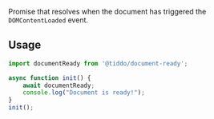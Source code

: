 Promise that resolves when the document has triggered the `DOMContentLoaded` event.

## Usage
```javascript
import documentReady from '@tiddo/document-ready';

async function init() {
	await documentReady;
	console.log("Document is ready!");
}
init();
```
